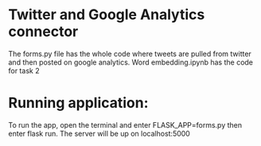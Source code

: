 # Twitter and Google Analytics connector
The forms.py file has the whole code where tweets are pulled from twitter and then posted on google analytics.
Word embedding.ipynb has the code for task 2

# Running application:
To run the app, open the terminal and enter FLASK_APP=forms.py then enter flask run. The server will be up on localhost:5000
